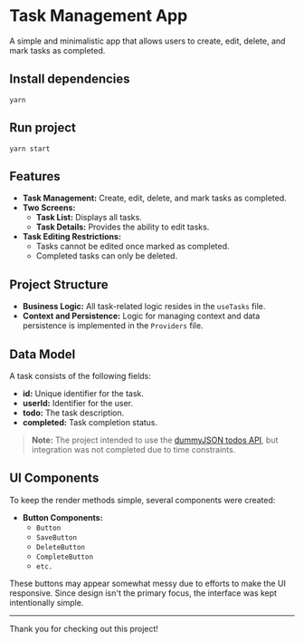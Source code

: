 # Task Management App

A simple and minimalistic app that allows users to create, edit, delete, and mark tasks as completed.

## Install dependencies
`yarn`

## Run project
`yarn start`


## Features
- **Task Management:** Create, edit, delete, and mark tasks as completed.
- **Two Screens:**
  - **Task List:** Displays all tasks.
  - **Task Details:** Provides the ability to edit tasks.
- **Task Editing Restrictions:**
  - Tasks cannot be edited once marked as completed.
  - Completed tasks can only be deleted.

## Project Structure
- **Business Logic:** All task-related logic resides in the `useTasks` file.
- **Context and Persistence:** Logic for managing context and data persistence is implemented in the `Providers` file.

## Data Model
A task consists of the following fields:
- **id:** Unique identifier for the task.
- **userId:** Identifier for the user.
- **todo:** The task description.
- **completed:** Task completion status.

> **Note:** The project intended to use the [dummyJSON todos API](https://dummyjson.com/docs/todos), but integration was not completed due to time constraints.

## UI Components
To keep the render methods simple, several components were created:
- **Button Components:**
  - `Button`
  - `SaveButton`
  - `DeleteButton`
  - `CompleteButton`
  - `etc.`

These buttons may appear somewhat messy due to efforts to make the UI responsive. Since design isn't the primary focus, the interface was kept intentionally simple.

---

Thank you for checking out this project!


